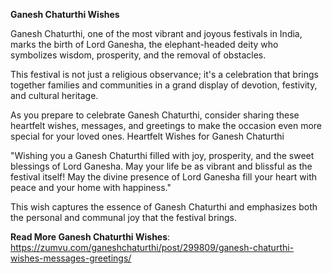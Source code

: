 <b>Ganesh Chaturthi Wishes</b>

Ganesh Chaturthi, one of the most vibrant and joyous festivals in India, marks the birth of Lord Ganesha, the elephant-headed deity who symbolizes wisdom, prosperity, and the removal of obstacles.

This festival is not just a religious observance; it's a celebration that brings together families and communities in a grand display of devotion, festivity, and cultural heritage.

As you prepare to celebrate Ganesh Chaturthi, consider sharing these heartfelt wishes, messages, and greetings to make the occasion even more special for your loved ones.
Heartfelt Wishes for Ganesh Chaturthi

"Wishing you a Ganesh Chaturthi filled with joy, prosperity, and the sweet blessings of Lord Ganesha. May your life be as vibrant and blissful as the festival itself! May the divine presence of Lord Ganesha fill your heart with peace and your home with happiness."

This wish captures the essence of Ganesh Chaturthi and emphasizes both the personal and communal joy that the festival brings.

<b>Read More Ganesh Chaturthi Wishes</b>: https://zumvu.com/ganeshchaturthi/post/299809/ganesh-chaturthi-wishes-messages-greetings/
